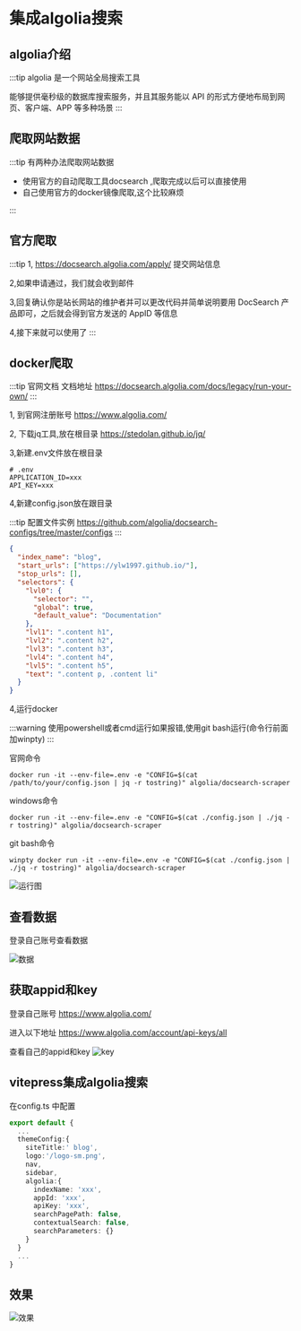 # 集成algolia搜索

## algolia介绍

:::tip
algolia 是一个网站全局搜索工具

能够提供毫秒级的数据库搜索服务，并且其服务能以 API 的形式方便地布局到网页、客户端、APP 等多种场景
:::

## 爬取网站数据

:::tip
有两种办法爬取网站数据

* 使用官方的自动爬取工具docsearch ,爬取完成以后可以直接使用
* 自己使用官方的docker镜像爬取,这个比较麻烦

:::

## 官方爬取

:::tip
1, <https://docsearch.algolia.com/apply/> 提交网站信息

2,如果申请通过，我们就会收到邮件

3,回复确认你是站长网站的维护者并可以更改代码并简单说明要用 DocSearch 产品即可，之后就会得到官方发送的 AppID 等信息

4,接下来就可以使用了
:::

## docker爬取

:::tip 官网文档
文档地址 <https://docsearch.algolia.com/docs/legacy/run-your-own/>
:::

1, 到官网注册账号
<https://www.algolia.com/>

2, 下载jq工具,放在根目录
<https://stedolan.github.io/jq/>

3,新建.env文件放在根目录

```shell
# .env
APPLICATION_ID=xxx
API_KEY=xxx
```

4,新建config.json放在跟目录

:::tip 配置文件实例
<https://github.com/algolia/docsearch-configs/tree/master/configs>
:::

```json
{
  "index_name": "blog",
  "start_urls": ["https://ylw1997.github.io/"],
  "stop_urls": [],
  "selectors": {
    "lvl0": {
      "selector": "",
      "global": true,
      "default_value": "Documentation"
    },
    "lvl1": ".content h1",
    "lvl2": ".content h2",
    "lvl3": ".content h3",
    "lvl4": ".content h4",
    "lvl5": ".content h5",
    "text": ".content p, .content li"
  }
}
```

4,运行docker

:::warning
  使用powershell或者cmd运行如果报错,使用git bash运行(命令行前面加winpty)
:::

官网命令

```shell
docker run -it --env-file=.env -e "CONFIG=$(cat /path/to/your/config.json | jq -r tostring)" algolia/docsearch-scraper
```

windows命令

```shell
docker run -it --env-file=.env -e "CONFIG=$(cat ./config.json | ./jq -r tostring)" algolia/docsearch-scraper
```

git bash命令

```shell
winpty docker run -it --env-file=.env -e "CONFIG=$(cat ./config.json | ./jq -r tostring)" algolia/docsearch-scraper
```

![运行图](https://s3.bmp.ovh/imgs/2022/08/29/6c8b2dbd7b7be171.png)

## 查看数据

登录自己账号查看数据

![数据](https://s3.bmp.ovh/imgs/2022/08/29/191c240b08ea83ee.png)

## 获取appid和key

登录自己账号 <https://www.algolia.com/>

进入以下地址
<https://www.algolia.com/account/api-keys/all>

查看自己的appid和key
![key](https://s3.bmp.ovh/imgs/2022/08/29/2b8d3b200fcfc88a.png)

## vitepress集成algolia搜索

在config.ts 中配置

```typescript
export default {
  ...
  themeConfig:{
    siteTitle:' blog',
    logo:'/logo-sm.png',
    nav,
    sidebar,
    algolia:{
      indexName: 'xxx',
      appId: 'xxx',
      apiKey: 'xxx',
      searchPagePath: false,
      contextualSearch: false,
      searchParameters: {}
    }
  }
  ...
}
```

## 效果

![效果](https://s3.bmp.ovh/imgs/2022/08/29/2bbe79d5833424d6.png)
